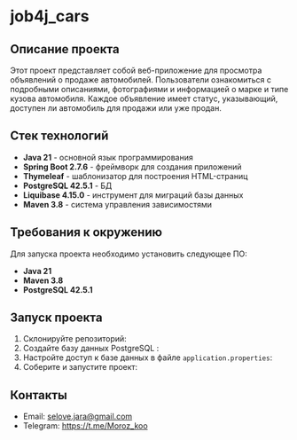 # job4j_cars

## Описание проекта
Этот проект представляет собой веб-приложение для просмотра объявлений о продаже автомобилей. 
Пользователи ознакомиться с подробными описаниями, фотографиями и информацией о марке
и типе кузова автомобиля. Каждое объявление имеет статус, указывающий, доступен ли автомобиль для продажи или уже продан.


## Стек технологий
- **Java 21** - основной язык программирования
- **Spring Boot 2.7.6** - фреймворк для создания приложений
- **Thymeleaf** - шаблонизатор для построения HTML-страниц
- **PostgreSQL 42.5.1** - БД
- **Liquibase 4.15.0** - инструмент для миграций базы данных
- **Maven 3.8** - система управления зависимостями

## Требования к окружению
Для запуска проекта необходимо установить следующее ПО:
- **Java 21**
- **Maven 3.8**
- **PostgreSQL 42.5.1**

## Запуск проекта
1. Склонируйте репозиторий:
2. Создайте базу данных PostgreSQL :
3. Настройте доступ к базе данных в файле `application.properties`:
4. Соберите и запустите проект:

## Контакты
- Email: selove.jara@gmail.com
- Telegram: https://t.me/Moroz_koo